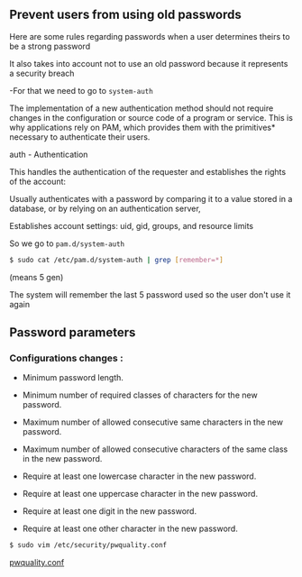 ## Prevent users from using old passwords

Here are some rules regarding passwords when a user determines theirs to be a strong password

It also takes into account not to use an old password because it represents a security breach

-For that we need to go to ```system-auth```

The implementation of a new authentication method should not require changes in the configuration or source code of a program or service. This is why applications rely on PAM, which provides them with the primitives* necessary to authenticate their users.

auth - Authentication

This handles the authentication of the requester and establishes the rights of the account:

Usually authenticates with a password by comparing it to a value stored in a database, or by relying on an authentication server,

Establishes account settings: uid, gid, groups, and resource limits

So we go to ```pam.d/system-auth```

```bash
$ sudo cat /etc/pam.d/system-auth | grep [remember=*]
```

(means 5 gen)

The system will remember the last 5 password used so the user don't use it again


## Password parameters

### Configurations changes :

- Minimum password length.
- Minimum number of required classes of characters for the new password.
- Maximum number of allowed consecutive same characters in the new password.
- Maximum number of allowed consecutive characters of the same class in the new password.

- Require at least one lowercase character in the new password.
- Require at least one uppercase character in the new password.
- Require at least one digit in the new password.
- Require at least one other character in the new password.

```bash
$ sudo vim /etc/security/pwquality.conf
```
[pwquality.conf](/security/native_conf/etc/security/pwquality.conf)
